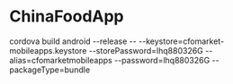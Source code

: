 # ChinaFoodApp

cordova build android --release -- --keystore=cfomarket-mobileapps.keystore --storePassword=lhq880326G --alias=cfomarketmobileapps --password=lhq880326G --packageType=bundle